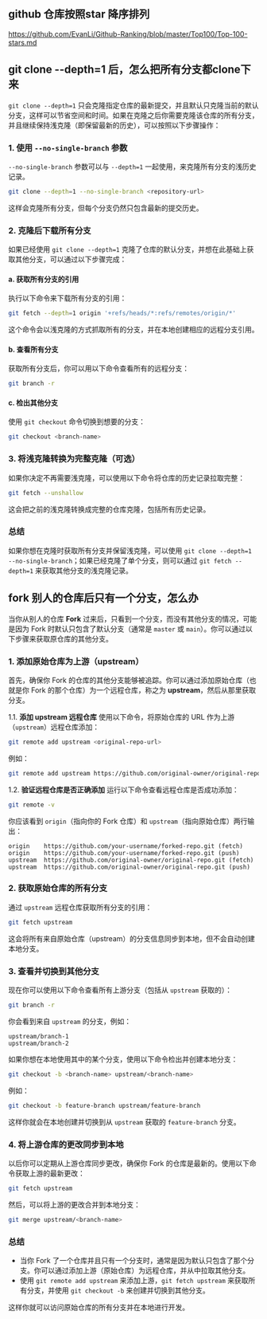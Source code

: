 ## github 仓库按照star 降序排列

https://github.com/EvanLi/Github-Ranking/blob/master/Top100/Top-100-stars.md

## git clone --depth=1 后，怎么把所有分支都clone下来

`git clone --depth=1` 只会克隆指定仓库的最新提交，并且默认只克隆当前的默认分支，这样可以节省空间和时间。如果在克隆之后你需要克隆该仓库的所有分支，并且继续保持浅克隆（即保留最新的历史），可以按照以下步骤操作：

### 1. **使用 `--no-single-branch` 参数**
   `--no-single-branch` 参数可以与 `--depth=1` 一起使用，来克隆所有分支的浅历史记录。

   ```bash
   git clone --depth=1 --no-single-branch <repository-url>
   ```

   这样会克隆所有分支，但每个分支仍然只包含最新的提交历史。

### 2. **克隆后下载所有分支**
   如果已经使用 `git clone --depth=1` 克隆了仓库的默认分支，并想在此基础上获取其他分支，可以通过以下步骤完成：

   #### a. **获取所有分支的引用**
   执行以下命令来下载所有分支的引用：
   ```bash
   git fetch --depth=1 origin '+refs/heads/*:refs/remotes/origin/*'
   ```

   这个命令会以浅克隆的方式抓取所有的分支，并在本地创建相应的远程分支引用。

   #### b. **查看所有分支**
   获取所有分支后，你可以用以下命令查看所有的远程分支：
   ```bash
   git branch -r
   ```

   #### c. **检出其他分支**
   使用 `git checkout` 命令切换到想要的分支：
   ```bash
   git checkout <branch-name>
   ```

### 3. **将浅克隆转换为完整克隆（可选）**
   如果你决定不再需要浅克隆，可以使用以下命令将仓库的历史记录拉取完整：
   ```bash
   git fetch --unshallow
   ```

   这会把之前的浅克隆转换成完整的仓库克隆，包括所有历史记录。

### 总结
如果你想在克隆时获取所有分支并保留浅克隆，可以使用 `git clone --depth=1 --no-single-branch`；如果已经克隆了单个分支，则可以通过 `git fetch --depth=1` 来获取其他分支的浅克隆记录。


## fork 别人的仓库后只有一个分支，怎么办

当你从别人的仓库 **Fork** 过来后，只看到一个分支，而没有其他分支的情况，可能是因为 Fork 时默认只包含了默认分支（通常是 `master` 或 `main`）。你可以通过以下步骤来获取原仓库的其他分支。

### 1. **添加原始仓库为上游（upstream）**
   首先，确保你 Fork 的仓库的其他分支能够被追踪。你可以通过添加原始仓库（也就是你 Fork 的那个仓库）为一个远程仓库，称之为 **upstream**，然后从那里获取分支。

   1.1. **添加 upstream 远程仓库**
   使用以下命令，将原始仓库的 URL 作为上游（`upstream`）远程仓库添加：
   ```bash
   git remote add upstream <original-repo-url>
   ```
   例如：
   ```bash
   git remote add upstream https://github.com/original-owner/original-repo.git
   ```

   1.2. **验证远程仓库是否正确添加**
   运行以下命令查看远程仓库是否成功添加：
   ```bash
   git remote -v
   ```
   你应该看到 `origin`（指向你的 Fork 仓库）和 `upstream`（指向原始仓库）两行输出：
   ```
   origin    https://github.com/your-username/forked-repo.git (fetch)
   origin    https://github.com/your-username/forked-repo.git (push)
   upstream  https://github.com/original-owner/original-repo.git (fetch)
   upstream  https://github.com/original-owner/original-repo.git (push)
   ```

### 2. **获取原始仓库的所有分支**
   通过 `upstream` 远程仓库获取所有分支的引用：
   ```bash
   git fetch upstream
   ```

   这会将所有来自原始仓库（upstream）的分支信息同步到本地，但不会自动创建本地分支。

### 3. **查看并切换到其他分支**
   现在你可以使用以下命令查看所有上游分支（包括从 `upstream` 获取的）：
   ```bash
   git branch -r
   ```
   你会看到来自 `upstream` 的分支，例如：
   ```
   upstream/branch-1
   upstream/branch-2
   ```

   如果你想在本地使用其中的某个分支，使用以下命令检出并创建本地分支：
   ```bash
   git checkout -b <branch-name> upstream/<branch-name>
   ```
   例如：
   ```bash
   git checkout -b feature-branch upstream/feature-branch
   ```
   这样你就会在本地创建并切换到从 `upstream` 获取的 `feature-branch` 分支。

### 4. **将上游仓库的更改同步到本地**
   以后你可以定期从上游仓库同步更改，确保你 Fork 的仓库是最新的。使用以下命令获取上游的最新更改：
   ```bash
   git fetch upstream
   ```
   然后，可以将上游的更改合并到本地分支：
   ```bash
   git merge upstream/<branch-name>
   ```

### 总结
- 当你 Fork 了一个仓库并且只有一个分支时，通常是因为默认只包含了那个分支。你可以通过添加上游（原始仓库）为远程仓库，并从中拉取其他分支。
- 使用 `git remote add upstream` 来添加上游，`git fetch upstream` 来获取所有分支，并使用 `git checkout -b` 来创建并切换到其他分支。

这样你就可以访问原始仓库的所有分支并在本地进行开发。